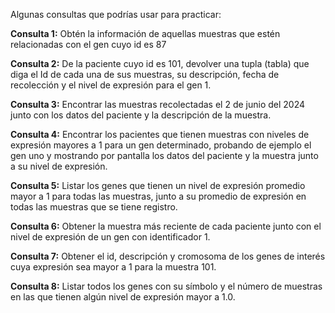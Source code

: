 Algunas consultas que podrías usar para practicar:

**Consulta 1:** Obtén la información de aquellas muestras que estén relacionadas con el gen cuyo id es 87

**Consulta 2:** De la paciente cuyo id es 101, devolver una tupla (tabla) que diga el Id de cada una de sus muestras, su descripción, fecha de recolección y el nivel de expresión para el gen 1.

**Consulta 3:** Encontrar las muestras recolectadas el 2 de junio del 2024 junto con los datos del paciente y la descripción de la muestra.

**Consulta 4:** Encontrar los pacientes que tienen muestras con niveles de expresión mayores a 1 para un gen determinado, probando de ejemplo el gen uno y mostrando por pantalla los datos del paciente y la muestra junto a su nivel de expresión.

**Consulta 5:** Listar los genes que tienen un nivel de expresión promedio mayor a 1 para todas las muestras, junto a su  promedio de expresión en todas las muestras que se tiene registro.

**Consulta 6:** Obtener la muestra más reciente de cada paciente junto con el nivel de expresión de un gen con identificador 1.

**Consulta 7:** Obtener el id, descripción y cromosoma de los genes de interés cuya expresión sea mayor a 1 para la muestra 101.

**Consulta 8:** Listar todos los genes con su símbolo y el número de muestras en las que tienen algún nivel de expresión mayor a 1.0.
